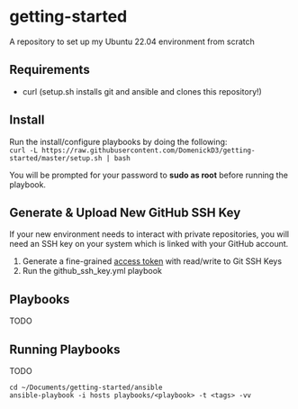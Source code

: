 # getting-started                                                                                                                                                                                           
A repository to set up my Ubuntu 22.04 environment from scratch

## Requirements
- curl (setup.sh installs git and ansible and clones this repository!)

## Install
Run the install/configure playbooks by doing the following: \
```curl -L https://raw.githubusercontent.com/DomenickD3/getting-started/master/setup.sh | bash```

You will be prompted for your password to **sudo as root** before running the playbook.

## Generate & Upload New GitHub SSH Key                                                                                                                                                                     
If your new environment needs to interact with private repositories, you will need an SSH key on your system which is linked with your GitHub account.

1. Generate a fine-grained [access token](https://docs.github.com/en/authentication/keeping-your-account-and-data-secure/managing-your-personal-access-tokens) with read/write to Git SSH Keys
2. Run the github_ssh_key.yml playbook

## Playbooks
TODO

## Running Playbooks
TODO

```cd ~/Documents/getting-started/ansible``` \
```ansible-playbook -i hosts playbooks/<playbook> -t <tags> -vv```
